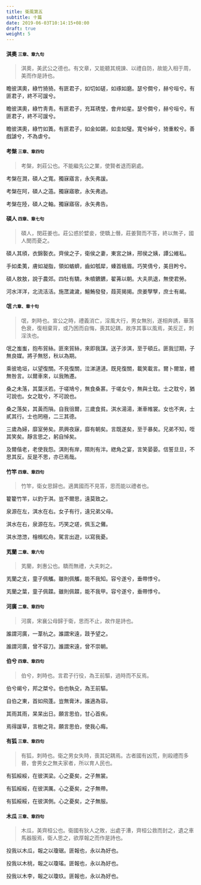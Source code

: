```yaml
---
title: 衛風第五
subtitle: 十篇
date: 2019-06-03T10:14:15+08:00
draft: true
weight: 5
---
```



<h4 id="5.1">淇奧 <small>三章、章九句</small></h4>

<blockquote>
  <p>淇奧，美武公之德也。有文章，又能聽其規諫、以禮自防，故能入相于周，美而作是詩也。</p>
</blockquote>

<p id="5.1.1">瞻彼淇奧，綠竹猗猗。有匪君子，如切如磋，如琢如磨。瑟兮僴兮，赫兮咺兮。有匪君子，終不可諼兮。</p>
<p id="5.1.2">瞻彼淇奧，綠竹靑靑。有匪君子，充耳琇瑩，會弁如星。瑟兮僴兮，赫兮咺兮。有匪君子，終不可諼兮。</p>
<p id="5.1.3">瞻彼淇奧，綠竹如簀。有匪君子，如金如錫，如圭如璧。寬兮綽兮，猗重較兮。善戲謔兮，不為虐兮。</p>

<h4 id="5.2">考槃 <small>三章、章四句</small></h4>

<blockquote>
  <p>考槃，刺莊公也。不能繼先公之業，使賢者退而窮處。</p>
</blockquote>

<p id="5.2.1">考槃在澗，碩人之寬。獨寐寤言，永矢弗諼。</p>
<p id="5.2.2">考槃在阿，碩人之薖。獨寐寤歌，永矢弗過。</p>
<p id="5.2.3">考槃在陸，碩人之軸。獨寐寤宿，永矢弗告。</p>

<h4 id="5.3">碩人 <small>四章、章七句</small></h4>

<blockquote>
  <p>碩人，閔莊姜也。莊公惑於嬖妾，使驕上僭，莊姜賢而不答，終以無子，國人閔而憂之。</p>
</blockquote>

<p id="5.3.1">碩人其頎，衣錦褧衣。齊侯之子，衛侯之妻，東宮之妹，邢侯之姨，譚公維私。</p>
<p id="5.3.2">手如柔荑，膚如凝脂，領如蝤蠐，齒如瓠犀，螓首蛾眉。巧笑倩兮，美目盻兮。</p>
<p id="5.3.3">碩人敖敖，說于農郊。四牡有驕，朱幩鑣鑣，翟茀以朝。大夫夙退，無使君勞。</p>
<p id="5.3.4">河水洋洋，北流活活。施罛濊濊，鱣鮪發發，葭菼揭揭。庶姜孼孼，庶士有朅。</p>

<h4 id="5.4">氓 <small>六章、章十句</small></h4>

<blockquote>
  <p>氓，刺時也。宣公之時，禮義消亡，淫風大行，男女無別，遂相奔誘，華落色衰，復相棄背，或乃困而自悔，喪其妃耦，故序其事以風焉，美反正，刺淫泆也。</p>
</blockquote>

<p id="5.4.1">氓之蚩蚩，抱布貿絲。匪來貿絲，來即我謀。送子涉淇，至于頓丘。匪我愆期，子無良媒。將子無怒，秋以為期。</p>
<p id="5.4.2">乘彼垝垣，以望復關。不見復關，泣涕漣漣。既見復關，載笑載言。爾卜爾筮，體無咎言。以爾車來，以我賄遷。</p>
<p id="5.4.3">桑之未落，其葉沃若。于嗟鳩兮，無食桑葚。于嗟女兮，無與士耽。士之耽兮，猶可說也。女之耽兮，不可說也。</p>
<p id="5.4.4">桑之落矣，其黃而隕。自我徂爾，三歲食貧。淇水湯湯，漸車帷裳。女也不爽，士貳其行。士也罔極，二三其德。</p>
<p id="5.4.5">三歲為婦，靡室勞矣。夙興夜寐，靡有朝矣。言既遂矣，至于暴矣。兄弟不知，咥其笑矣。靜言思之，躬自悼矣。</p>
<p id="5.4.6">及爾偕老，老使我怨。淇則有岸，隰則有泮。緫角之宴，言笑晏晏。信誓旦旦，不思其反。反是不思，亦已焉哉。</p>

<h4 id="5.5">竹竿 <small>四章、章四句</small></h4>

<blockquote>
  <p>竹竿，衛女思歸也。適異國而不見答，思而能以禮者也。</p>
</blockquote>

<p id="5.5.1">籊籊竹竿，以釣于淇。豈不爾思，遠莫致之。</p>
<p id="5.5.2">泉源在左，淇水在右。女子有行，遠兄弟父母。</p>
<p id="5.5.3">淇水在右，泉源在左。巧笑之瑳，佩玉之儺。</p>
<p id="5.5.4">淇水滺滺，檜楫松舟。駕言出遊，以寫我憂。</p>

<h4 id="5.6">芄蘭 <small>二章、章六句</small></h4>

<blockquote>
  <p>芄蘭，刺惠公也。驕而無禮，大夫刺之。</p>
</blockquote>

<p id="5.6.1">芄蘭之支，童子佩觿。雖則佩觿，能不我知。容兮遂兮，垂帶悸兮。</p>
<p id="5.6.2">芄蘭之葉，童子佩韘。雖則佩韘，能不我甲。容兮遂兮，垂帶悸兮。</p>

<h4 id="5.7">河廣 <small>二章、章四句</small></h4>

<blockquote>
  <p>河廣，宋襄公母歸于衛，思而不止，故作是詩也。</p>
</blockquote>

<p id="5.7.1">誰謂河廣，一葦杭之。誰謂宋遠，跂予望之。</p>
<p id="5.7.2">誰謂河廣，曾不容刀。誰謂宋遠，曾不崇朝。</p>

<h4 id="5.8">伯兮 <small>四章、章四句</small></h4>

<blockquote>
  <p>伯兮，刺時也。言君子行役，為王前驅，過時而不反焉。</p>
</blockquote>

<p id="5.8.1">伯兮朅兮，邦之桀兮。伯也執殳，為王前驅。</p>
<p id="5.8.2">自伯之東，首如飛蓬。豈無膏沐，誰適為容。</p>
<p id="5.8.3">其雨其雨，杲杲出日。願言思伯，甘心首疾。</p>
<p id="5.8.4">焉得諼草，言樹之背。願言思伯，使我心痗。</p>

<h4 id="5.9">有狐 <small>三章、章四句</small></h4>

<blockquote>
  <p>有狐，刺時也。衛之男女失時，喪其妃耦焉。古者國有凶荒，則殺禮而多昬，會男女之無夫家者，所以育人民也。</p>
</blockquote>

<p id="5.9.1">有狐綏綏，在彼淇梁。心之憂矣，之子無裳。</p>
<p id="5.9.2">有狐綏綏，在彼淇厲。心之憂矣，之子無帶。</p>
<p id="5.9.3">有狐綏綏，在彼淇側。心之憂矣，之子無服。</p>

<h4 id="5.10">木瓜 <small>三章、章四句</small></h4>

<blockquote>
  <p>木瓜，美齊桓公也。衛國有狄人之敗，出處于漕，齊桓公救而封之，遺之車馬器服焉，衛人思之，欲厚報之而作是詩也。</p>
</blockquote>

<p id="5.10.1">投我以木瓜，報之以瓊琚。匪報也，永以為好也。</p>
<p id="5.10.2">投我以木桃，報之以瓊瑤。匪報也，永以為好也。</p>
<p id="5.10.3">投我以木李，報之以瓊玖。匪報也，永以為好也。</p>
